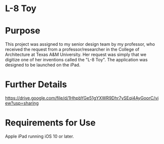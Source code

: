 # L-8 Toy

# Purpose
This project was assigned to my senior design team by my professor, who received the request from a professor/researcher in the College of Architecture at Texas A&M University. Her request was simply that we digitize one of her inventions called the "L-8 Toy". The application was designed to be launched on the iPad.

# Further Details

https://drive.google.com/file/d/1HhpbYGe51gYXWR9Dhr7ySEqi4AyGoorC/view?usp=sharing

# Requirements for Use
Apple iPad running iOS 10 or later.
